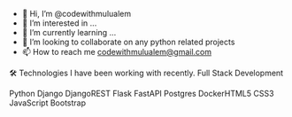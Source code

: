 - 👋 Hi, I’m @codewithmulualem
- 👀 I’m interested in ...
- 🌱 I’m currently learning ...
- 💞️ I’m looking to collaborate on any python related projects
- 📫 How to reach me codewithmulualem@gmail.com

🛠   Technologies I have been working with recently.
Full Stack Development

Python Django DjangoREST Flask FastAPI Postgres DockerHTML5 CSS3 JavaScript Bootstrap
